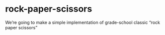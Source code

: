 # rock-paper-scissors
We’re going to make a simple implementation of grade-school classic “rock paper scissors”
